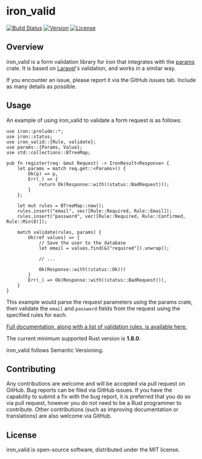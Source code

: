 # iron_valid

[![Build Status](https://travis-ci.org/shssoichiro/iron-valid.svg?branch=master)](https://travis-ci.org/shssoichiro/iron-valid)
[![Version](https://img.shields.io/crates/v/iron-valid.svg)](https://crates.io/crates/iron-valid)
[![License](https://img.shields.io/crates/l/iron-valid.svg)](https://github.com/shssoichiro/iron-valid/blob/master/LICENSE)

## Overview

iron_valid is a form validation library for iron that integrates with the [params](https://crates.io/crates/params) crate. It is based on [Laravel](https://laravel.com/docs/5.2/validation)'s validation, and works in a similar way.

If you encounter an issue, please report it via the GitHub issues tab. Include as many details
as possible.

## Usage

An example of using iron_valid to validate a form request is as follows:

```
use iron::prelude::*;
use iron::status;
use iron_valid::{Rule, validate};
use params::{Params, Value};
use std::collections::BTreeMap;

pub fn register(req: &mut Request) -> IronResult<Response> {
    let params = match req.get::<Params>() {
        Ok(p) => p,
        Err(_) => {
            return Ok(Response::with((status::BadRequest)));
        }
    };

    let mut rules = BTreeMap::new();
    rules.insert("email", vec![Rule::Required, Rule::Email]);
    rules.insert("password", vec![Rule::Required, Rule::Confirmed, Rule::Min(8)]);

    match validate(rules, params) {
        Ok(ref values) => {
            // Save the user to the database
            let email = values.find(&["required"]).unwrap();

            // ...

            Ok(Response::with((status::Ok)))
        }
        Err(_) => Ok(Response::with((status::BadRequest))),
    }
}
```

This example would parse the request parameters using the params crate, then validate the `email` and `password` fields from the request using the specified rules for each.

[Full documentation, along with a list of validation rules, is available here.](http://shssoichiro.github.io/iron-valid/iron_valid/)

The current minimum supported Rust version is **1.8.0**.

iron_valid follows Semantic Versioning.

## Contributing

Any contributions are welcome and will be accepted via pull request on GitHub. Bug reports can be
filed via GitHub issues. If you have the capability to submit a fix with the bug report, it is
preferred that you do so via pull request, however you do not need to be a Rust programmer to
contribute. Other contributions (such as improving documentation or translations) are also
welcome via GitHub.

## License

iron_valid is open-source software, distributed under the MIT license.
